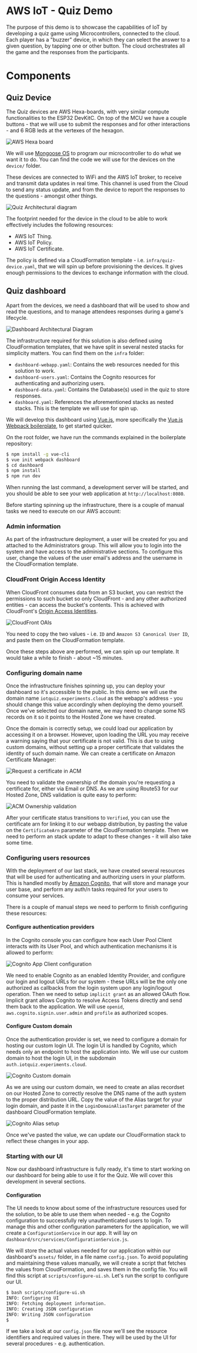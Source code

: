 # AWS IoT - Quiz Demo

The purpose of this demo is to showcase the capabilities of IoT by developing a quiz game using Microcontrollers, connected to the cloud. Each player has a "buzzer" device, in which they can select the answer to a given question, by tapping one or other button. The cloud orchestrates all the game and the responses from the participants.

# Components

## Quiz Device

The Quiz devices are AWS Hexa-boards, with very similar compute functionalities to the ESP32 DevKitC. On top of the MCU we have a couple buttons - that we will use to submit the responses and for other interactions - and 6 RGB leds at the vertexes of the hexagon.

![AWS Hexa board](/static/board-img.png)

We will use [Mongoose OS](https://mongoose-os.com/) to program our microcontroller to do what we want it to do. You can find the code we will use for the devices on the `device/` folder.

These devices are connected to WiFi and the AWS IoT broker, to receive and transmit data updates in real time. This channel is used from the Cloud to send any status update, and from the device to report the responses to the questions - amongst other things.

![Quiz Architectural diagram](/static/arch-quiz.png)

The footprint needed for the device in the cloud to be able to work effectively includes the following resources:
* AWS IoT Thing.
* AWS IoT Policy.
* AWS IoT Certificate.

The policy is defined via a CloudFormation template - i.e. `infra/quiz-device.yaml`, that we will spin up before provisioning the devices. It gives enough permissions to the devices to exchange information with the cloud.

## Quiz dashboard

Apart from the devices, we need a dashboard that will be used to show and read the questions, and to manage attendees responses during a game's lifecycle. 

![Dashboard Architectural Diagram](/static/arch-dashboard.png)

The infrastructure required for this solution is also defined using CloudFormation templates, that we have split in several nested stacks for simplicity matters. You can find them on the `infra` folder:
* `dashboard-webapp.yaml`: Contains the web resources needed for this solution to work.
* `dashboard-users.yaml`: Contains the Cognito resources for authenticating and authorizing users.
* `dashboard-data.yaml`: Contains the Database(s) used in the quiz to store responses.
* `dashboard.yaml`: References the aforementioned stacks as nested stacks. This is the template we will use for spin up.

We will develop this dashboard using [Vue.js](https://vuejs.org/), more specifically the [Vue.js Webpack boilerplate](https://github.com/vuejs-templates/webpack), to get started quicker.

On the root folder, we have run the commands explained in the boilerplate repository:

```bash
$ npm install -g vue-cli
$ vue init webpack dashboard
$ cd dashboard
$ npm install
$ npm run dev
```

When running the last command, a development server will be started, and you should be able to see your web application at `http://localhost:8080`.

Before starting spinning up the infrastructure, there is a couple of manual tasks we need to execute on our AWS account:

### Admin information

As part of the infrastructure deployment, a user will be created for you and attached to the Administrators group. This will allow you to login into the system and have access to the administrative sections. To configure this user, change the values of the user email's address and the username in the CloudFormation template.

### CloudFront Origin Access Identity

When CloudFront consumes data from an S3 bucket, you can restrict the permissions to such bucket so only CloudFront - and any other authorized entities - can access the bucket's contents. This is achieved with CloudFront's [Origin Access Identities](https://docs.aws.amazon.com/AmazonCloudFront/latest/DeveloperGuide/private-content-restricting-access-to-s3.html).

![CloudFront OAIs](/static/cloudfront-oai.png)

You need to copy the two values - i.e. `ID` and `Amazon S3 Canonical User ID`, and paste them on the CloudFormation template.

Once these steps above are performed, we can spin up our template. It would take a while to finish - about ~15 minutes.

### Configuring domain name

Once the infrastructure finishes spinning up, you can deploy your dashboard so it's accessible to the public. In this demo we will use the domain name `iotquiz.experiments.cloud` as the webapp's address - you should change this value accordingly when deploying the demo yourself. Once we've selected our domain name, we may need to change some NS records on it so it points to the Hosted Zone we have created.

Once the domain is correctly setup, we could load our application by accessing it on a browser. However, upon loading the URL you may receive a warning saying that your certificate is not valid. This is due to using custom domains, without setting up a proper certificate that validates the identity of such domain name. We can create a certificate on Amazon Certificate Manager:

![Request a certificate in ACM](/static/acm-request.png)

You need to validate the ownership of the domain you're requesting a certificate for, either via Email or DNS. As we are using Route53 for our Hosted Zone, DNS validation is quite easy to perform:

![ACM Ownership validation](/static/acm-verify.png)

After your certificate status transitions to `Verified`, you can use the certificate arn for linking it to our webapp distribution, by pasting the value on the `CertificateArn` parameter of the CloudFormation template. Then we need to perform an stack update to adapt to these changes - it will also take some time.

### Configuring users resources

With the deployment of our last stack, we have created several resources that will be used for authenticating and authorizing users in your platform. This is handled mostly by [Amazon Cognito](https://aws.amazon.com/cognito/), that will store and manage your user base, and perform any auth/n tasks required for your users to consume your services.

There is a couple of manual steps we need to perform to finish configuring these resources:

#### Configure authentication providers

In the Cognito console you can configure how each User Pool Client interacts with its User Pool, and which authentication mechanisms it is allowed to perform:

![Cognito App Client configuration](/static/cognito-client-settings.png)

We need to enable Cognito as an enabled Identity Provider, and configure our login and logout URLs for our system - these URLs will be the only one authorized as callbacks from the login system upon any login/logout operation. Then we need to setup `implicit grant` as an allowed OAuth flow. Implicit grant allows Cognito to resolve Access Tokens directly and send them back to the application. We will use `openid`, `aws.cognito.signin.user.admin` and `profile` as authorized scopes.

#### Configure Custom domain

Once the authentication provider is set, we need to configure a domain for hosting our custom login UI. The login UI is handled by Cognito, which needs only an endpoint to host the application into. We will use our custom domain to host the login UI, in the subdomain `auth.iotquiz.experiments.cloud`.

![Cognito Custom domain](/static/cognito-domain-setup.png)

As we are using our custom domain, we need to create an alias recordset on our Hosted Zone to correctly resolve the DNS name of the auth system to the proper distribution URL. Copy the value of the Alias target for your login domain, and paste it in the `LoginDomainAliasTarget` parameter of the dashboard CloudFormation template.

![Cognito Alias setup](/static/cognito-domain-alias-setup.png)

Once we've pasted the value, we can update our CloudFormation stack to reflect these changes in your app.

### Starting with our UI

Now our dashboard infrastructure is fully ready, it's time to start working on our dashboard for being able to use it for the Quiz. We will cover this development in several sections.

#### Configuration

The UI needs to know about some of the infrastructure resources used for the solution, to be able to use them when needed - e.g. the Cognito configuration to successfully rely unauthenticated users to login. To manage this and other configuration parameters for the application, we will create a `ConfigurationService` in our app. It will lay on `dashboard/src/services/ConfigurationService.js`. 

We will store the actual values needed for our application within our dashboard's `assets/` folder, in a file name `config.json`. To avoid populating and maintaining these values manually, we will create a script that fetches the values from CloudFormation, and saves them in the config file. You will find this script at `scripts/configure-ui.sh`. Let's run the script to configure our UI.

```bash
$ bash scripts/configure-ui.sh
INFO: Configuring UI
INFO: Fetching deployment information.
INFO: Creating JSON configuration
INFO: Writing JSON configuration
$ 
```

If we take a look at our `config.json` file now we'll see the resource identifiers and required values in there. They will be used by the UI for several procedures - e.g. authentication.

